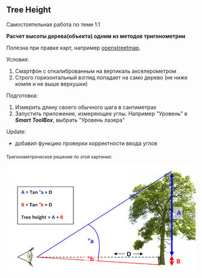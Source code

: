 ## Tree Height

Самостоятельная работа по теме 1.1

**Расчет высоты дерева(объекта) одним из методов тригонометрии**

Полезна при правке карт, например [openstreetmap](https://openstreetmap.org).

Условия: 
1. Смартфон с откалиброванным на вертикаль акселерометром
2. Строго горизонтальный взгляд попадает на само дерево (не ниже комля и не выше верхушки) 

Подготовка:
1. Измерить длину своего обычного шага в сантиметрах
2. Запустить приложение, измеряющее углы. Например "Уровень" в ***Smart ToolBox***, выбрать "Уровень лазера"

Update:
- добавил функцию проверки корректности ввода углов

<sub>Тригонометрическое решение по этой картинке:</sub>
<div align="center">
  
![8zQsm.png](8zQsm.png)
  
</div>

